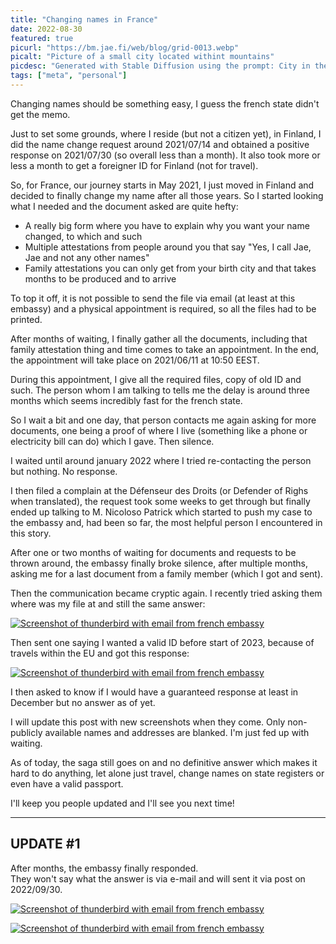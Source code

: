 ```yaml
---
title: "Changing names in France"
date: 2022-08-30
featured: true
picurl: "https://bm.jae.fi/web/blog/grid-0013.webp"
picalt: "Picture of a small city located withint mountains"
picdesc: "Generated with Stable Diffusion using the prompt: City in the heart of mountains; upscaled using chaiNNer"
tags: ["meta", "personal"]
---
```


Changing names should be something easy, I guess the french state didn't get the memo.

Just to set some grounds, where I reside (but not a citizen yet), in Finland, I did the name change request around 2021/07/14 and obtained a positive response on 2021/07/30 (so overall less than a month). It also took more or less a month to get a foreigner ID for Finland (not for travel).

So, for France, our journey starts in May 2021, I just moved in Finland and decided to finally change my name after all those years. So I started looking what I needed and the document asked are quite hefty:

 - A really big form where you have to explain why you want your name changed, to which and such
 - Multiple attestations from people around you that say "Yes, I call Jae, Jae and not any other names"
 - Family attestations you can only get from your birth city and that takes months to be produced and to arrive

To top it off, it is not possible to send the file via email (at least at this embassy) and a physical appointment is required, so all the files had to be printed.

After months of waiting, I finally gather all the documents, including that family attestation thing and time comes to take an appointment. In the end, the appointment will take place on 2021/06/11 at 10:50 EEST.

During this appointment, I give all the required files, copy of old ID and such. The person whom I am talking to tells me the delay is around three months which seems incredibly fast for the french state.

So I wait a bit and one day, that person contacts me again asking for more documents, one being a proof of where I live (something like a phone or electricity bill can do) which I gave. Then silence.

I waited until around january 2022 where I tried re-contacting the person but nothing. No response.

I then filed a complain at the Défenseur des Droits (or Defender of Righs when translated), the request took some weeks to get through but finally ended up talking to M. Nicoloso Patrick which started to push my case to the embassy and, had been so far, the most helpful person I encountered in this story.

After one or two months of waiting for documents and requests to be thrown around, the embassy finally broke silence, after multiple months, asking me for a last document from a family member (which I got and sent).

Then the communication became cryptic again. I recently tried asking them where was my file at and still the same answer:

[![Screenshot of thunderbird with email from french embassy](https://bm.jae.fi/web/name1.png)](https://bm.jae.fi/web/name1.png)

Then sent one saying I wanted a valid ID before start of 2023, because of travels within the EU and got this response:

[![Screenshot of thunderbird with email from french embassy](https://bm.jae.fi/web/name2.png)](https://bm.jae.fi/web/name2.png)

I then asked to know if I would have a guaranteed response at least in December but no answer as of yet.

I will update this post with new screenshots when they come. Only non-publicly available names and addresses are blanked. I'm just fed up with waiting.

As of today, the saga still goes on and no definitive answer which makes it hard to do anything, let alone just travel, change names on state registers or even have a valid passport.

I'll keep you people updated and I'll see you next time!

---

## UPDATE #1

After months, the embassy finally responded.  
They won't say what the answer is via e-mail and will sent it via post on 2022/09/30.

[![Screenshot of thunderbird with email from french embassy](https://bm.jae.fi/web/name3.png)](https://bm.jae.fi/web/name3.png)

[![Screenshot of thunderbird with email from french embassy](https://bm.jae.fi/web/name4.png)](https://bm.jae.fi/web/name4.png)
